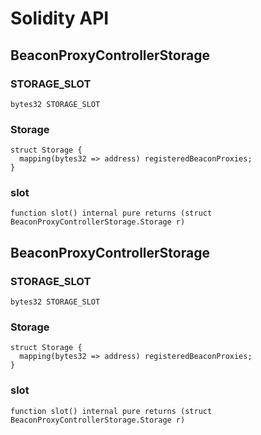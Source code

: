 # Solidity API

## BeaconProxyControllerStorage

### STORAGE_SLOT

```solidity
bytes32 STORAGE_SLOT
```

### Storage

```solidity
struct Storage {
  mapping(bytes32 => address) registeredBeaconProxies;
}
```

### slot

```solidity
function slot() internal pure returns (struct BeaconProxyControllerStorage.Storage r)
```

## BeaconProxyControllerStorage

### STORAGE_SLOT

```solidity
bytes32 STORAGE_SLOT
```

### Storage

```solidity
struct Storage {
  mapping(bytes32 => address) registeredBeaconProxies;
}
```

### slot

```solidity
function slot() internal pure returns (struct BeaconProxyControllerStorage.Storage r)
```

